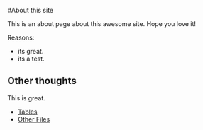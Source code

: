 #About this site

This is an about page about this awesome site.
Hope you love it!

Reasons:
- its great.
- its a test.

## Other thoughts

This is great.
* [Tables](/tables.md)
* [Other Files](/otherFiles/otherFilesTest.md)
